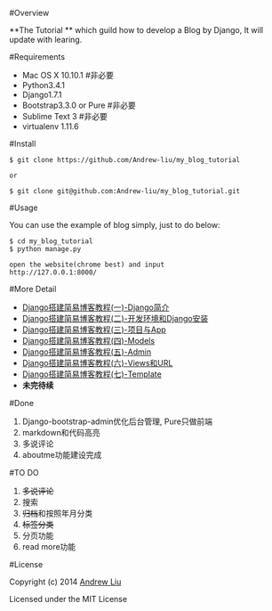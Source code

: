 #Overview

**The Tutorial ** which guild how to develop a Blog by Django, It will update with learing.

#Requirements

- Mac OS X 10.10.1  #非必要
- Python3.4.1
- Django1.7.1 
- Bootstrap3.3.0 or Pure  #非必要
- Sublime Text 3  #非必要
- virtualenv  1.11.6


#Install 

```
$ git clone https://github.com/Andrew-liu/my_blog_tutorial

or

$ git clone git@github.com:Andrew-liu/my_blog_tutorial.git
```

#Usage

You can use the example of blog simply, just to do below:

```
$ cd my_blog_tutorial
$ python manage.py

open the website(chrome best) and input
http://127.0.0.1:8000/
```



#More Detail

- [Django搭建简易博客教程(一)-Django简介](http://andrewliu.tk/2014/12/22/Django%E6%90%AD%E5%BB%BA%E7%AE%80%E6%98%93%E5%8D%9A%E5%AE%A2%E6%95%99%E7%A8%8B-%E4%B8%80-Django%E7%AE%80%E4%BB%8B/)
- [Django搭建简易博客教程(二)-开发环境和Django安装](http://andrewliu.tk/2014/12/22/Django%E6%90%AD%E5%BB%BA%E7%AE%80%E6%98%93%E5%8D%9A%E5%AE%A2%E6%95%99%E7%A8%8B-%E4%BA%8C-%E5%BC%80%E5%8F%91%E7%8E%AF%E5%A2%83%E5%92%8CDjango%E5%AE%89%E8%A3%85/)
- [Django搭建简易博客教程(三)-项目与App](http://andrewliu.tk/2014/12/22/Django%E6%90%AD%E5%BB%BA%E7%AE%80%E6%98%93%E5%8D%9A%E5%AE%A2%E6%95%99%E7%A8%8B-%E4%B8%89-%E9%A1%B9%E7%9B%AE%E4%B8%8EApp/)
- [Django搭建简易博客教程(四)-Models](http://andrewliu.tk/2014/12/26/Django%E6%90%AD%E5%BB%BA%E7%AE%80%E6%98%93%E5%8D%9A%E5%AE%A2%E6%95%99%E7%A8%8B-%E5%9B%9B-Models/)
- [Django搭建简易博客教程(五)-Admin](http://andrewliu.tk/2014/12/27/Django%E6%90%AD%E5%BB%BA%E7%AE%80%E6%98%93%E5%8D%9A%E5%AE%A2%E6%95%99%E7%A8%8B-%E4%BA%94-Admin/)
- [Django搭建简易博客教程(六)-Views和URL](http://andrewliu.tk/2014/12/27/Django%E6%90%AD%E5%BB%BA%E7%AE%80%E6%98%93%E5%8D%9A%E5%AE%A2%E6%95%99%E7%A8%8B-%E5%85%AD-Views%E5%92%8CURL/)
- [Django搭建简易博客教程(七)-Template](http://www.jianshu.com/p/b7f41df6202d)
- **未完待续**


#Done

1. Django-bootstrap-admin优化后台管理, Pure只做前端
2. markdown和代码高亮
3. 多说评论
4. aboutme功能建设完成

#TO DO
1. ~~多说评论~~
2. 搜索
3. ~~归档~~和按照年月分类
4. ~~标签分类~~
5. 分页功能
6. read more功能


#License

Copyright (c) 2014 [Andrew Liu](http://andrewliu.tk)

Licensed under the MIT License

